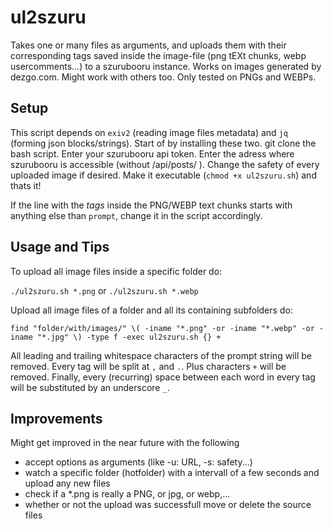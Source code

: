 ul2szuru
========

Takes one or many files as arguments, and uploads them with their corresponding tags saved inside the image-file (png tEXt chunks, webp usercomments...) to a szurubooru instance.
Works on images generated by dezgo.com. Might work with others too. Only tested on PNGs and WEBPs.

Setup
-----

This script depends on `exiv2` (reading image files metadata) and `jq` (forming json blocks/strings). Start of by installing these two.
git clone the bash script. Enter your szurubooru api token. Enter the adress where szurubooru is accessible (without /api/posts/ ). Change the safety of every uploaded image if desired. Make it executable (`chmod +x ul2szuru.sh`) and thats it!

If the line with the _tags_ inside the PNG/WEBP text chunks starts with anything else than `prompt`, change it in the script accordingly.

Usage and Tips
--------------

To upload all image files inside a specific folder do:

`./ul2szuru.sh *.png` or `./ul2szuru.sh *.webp`

Upload all image files of a folder and all its containing subfolders do:

`find "folder/with/images/" \( -iname "*.png" -or -iname "*.webp" -or -iname "*.jpg" \) -type f -exec ul2szuru.sh {} +`

All leading and trailing whitespace characters of the prompt string will be removed.
Every tag will be split at `,` and `.`. Plus characters `+` will be removed. Finally, every (recurring) space between each word in every tag will be substituted by an underscore `_`.

Improvements
------------

Might get improved in the near future with the following
  * accept options as arguments (like -u: URL, -s: safety...)
  * watch a specific folder (hotfolder) with a intervall of a few seconds and upload any new files
  * check if a *.png is really a PNG, or jpg, or webp,...
  * whether or not the upload was successfull move or delete the source files
